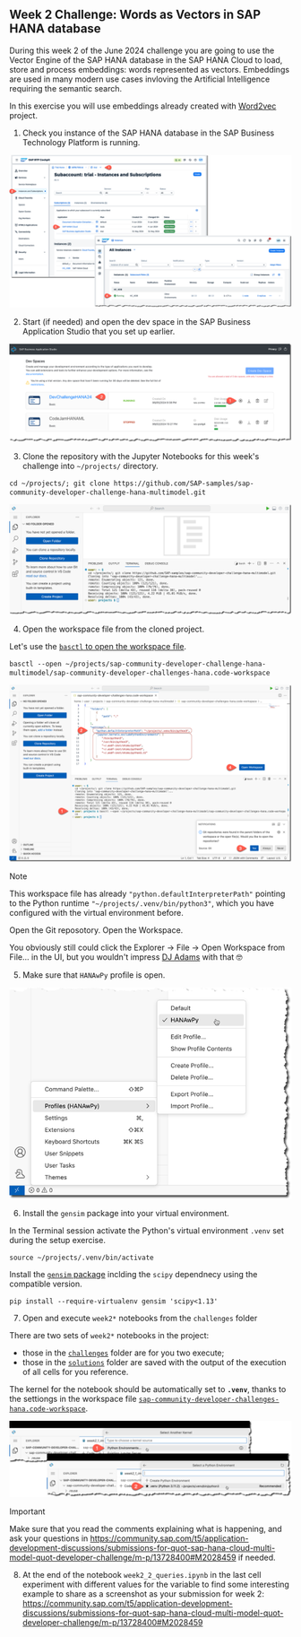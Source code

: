 ## Week 2 Challenge: Words as Vectors in SAP HANA database

During this week 2 of the June 2024 challenge you are going to use the Vector Engine of the SAP HANA database in the SAP HANA Cloud to load, store and process embeddings: words represented as vectors. Embeddings are used in many modern use cases invloving the Artificial Intelligence requiring the semantic search.

In this exercise you will use embeddings already created with [Word2vec](https://code.google.com/archive/p/word2vec/) project.

1. Check you instance of the SAP HANA database in the SAP Business Technology Platform is running.

![](resources/w2_010_HDB_running.png)

2. Start (if needed) and open the dev space in the SAP Business Application Studio that you set up  earlier.

![](resources/w2_020_openBAS.png)

3. Clone the repository with the Jupyter Notebooks for this week's challenge into `~/projects/` directory.

```shell
cd ~/projects/; git clone https://github.com/SAP-samples/sap-community-developer-challenge-hana-multimodel.git
```

![](resources/w2_030_cloneRepo.png)

4. Open the workspace file from the cloned project.

Let's use the [`basctl` to open the workspace file](https://community.sap.com/t5/application-development-blog-posts/opening-files-from-the-terminal-in-bas-dev-spaces/ba-p/13606953).

```shell
basctl --open ~/projects/sap-community-developer-challenge-hana-multimodel/sap-community-developer-challenges-hana.code-workspace
```

![](resources/w2_040_openWorkspace.png)

> [!NOTE]  
> This workspace file has already `"python.defaultInterpreterPath"` pointing to the Python runtime `"~/projects/.venv/bin/python3"`, which you have configured with the virtual environment before.

Open the Git reposotory. Open the Workspace.

You obviously still could click the Explorer -> File -> Open Workspace from File... in the UI, but you wouldn't impress [DJ Adams](https://www.linkedin.com/in/djadams/) with that 🤓

5. Make sure that `HANAwPy` profile is open.

![](resources/w2_050_openProfile.png)

6. Install the `gensim` package into your virtual environment.

In the Terminal session activate the Python's virtual environment `.venv` set during the setup exercise.

```shell
source ~/projects/.venv/bin/activate
```

Install the [`gensim` package](https://radimrehurek.com/gensim/intro.html#what-is-gensim) inclding the `scipy` dependnecy using the compatible version.

```shell
pip install --require-virtualenv gensim 'scipy<1.13'
```

7. Open and execute `week2*` notebooks from the `challenges` folder

There are two sets of `week2*` notebooks in the project:
- those in the [`challenges`](../notebooks/challenges/) folder are for you two execute;
- those in the [`solutions`](../notebooks/solutions/) folder are saved with the output of the execution of all cells for you reference.

The kernel for the notebook should be automatically set to **`.venv`**, thanks to the settiongs in the workspace file [`sap-community-developer-challenges-hana.code-workspace`](../sap-community-developer-challenges-hana.code-workspace).

![](resources/w2_070_setKernel_Runtime.png)

> [!IMPORTANT] 
> Make sure that you read the comments explaining what is happening, and ask your questions in https://community.sap.com/t5/application-development-discussions/submissions-for-quot-sap-hana-cloud-multi-model-quot-developer-challenge/m-p/13728400#M2028459 if needed.

8. At the end of the notebook `week2_2_queries.ipynb` in the last cell experiment with different values for the variable to find some interesting example to share as a screenshot as your submission for week 2: https://community.sap.com/t5/application-development-discussions/submissions-for-quot-sap-hana-cloud-multi-model-quot-developer-challenge/m-p/13728400#M2028459